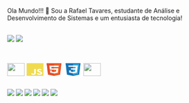 Ola Mundo!!! 👋
Sou a Rafael Tavares, estudante de Análise e Desenvolvimento de Sistemas e um entusiasta de tecnologia! 

<div style="display: inline_block"><br>
 
 <img height="180cm"  src="https://github-readme-stats.vercel.app/api?username=rtavares0&count_private=true&show_icons=true&theme=codeSTACKr&include_all_commits=true">

 <img height="180cm" src="https://github-readme-stats.vercel.app/api/top-langs/?username=rtavares0&layout=compact&theme=codeSTACKr">

</div>

##

<div style="display: inline_block"><br>
 
 <img align="center"  height="30" width="40" src="https://cdn.jsdelivr.net/gh/devicons/devicon/icons/java/java-original.svg">
 <img align="center"  height="30" width="40" src="https://raw.githubusercontent.com/devicons/devicon/master/icons/javascript/javascript-plain.svg">
 <img align="center"  height="30" width="40" src="https://raw.githubusercontent.com/devicons/devicon/master/icons/html5/html5-original.svg">
 <img align="center"  height="30" width="40" src="https://raw.githubusercontent.com/devicons/devicon/master/icons/css3/css3-original.svg">
 <img align="center"  height="30" width="40" src="https://cdn.jsdelivr.net/gh/devicons/devicon/icons/postgresql/postgresql-original.svg">
  
 </div>

##

<div> 
  <a href="https://www.youtube.com/channel/UC_-uuuZbY0AAt9CViNzvc-Q" target="_blank"><img src="https://img.shields.io/badge/YouTube-FF0000?style=for-the-badge&logo=youtube&logoColor=white" target="_blank"></a> 
  <a href="https://instagram.com/falecomtavares" target="_blank"><img src="https://img.shields.io/badge/-Instagram-%23E4405F?style=for-the-badge&logo=instagram&logoColor=white" target="_blank"></a>
 	<a href="https://www.twitch.tv/rafaballerinii" target="_blank"><img src="https://img.shields.io/badge/Twitch-9146FF?style=for-the-badge&logo=twitch&logoColor=white" target="_blank"></a>
 <a href="https://discord.gg/wagxzStdcR" target="_blank"><img src="https://img.shields.io/badge/Discord-7289DA?style=for-the-badge&logo=discord&logoColor=white" target="_blank"></a> 
  <a href = "mailto:falecomtavares@gmail.com"><img src="https://img.shields.io/badge/-Gmail-%23333?style=for-the-badge&logo=gmail&logoColor=white" target="_blank"></a>
  <a href="https://www.linkedin.com/in/rtavares00/" target="_blank"><img src="https://img.shields.io/badge/-LinkedIn-%230077B5?style=for-the-badge&logo=linkedin&logoColor=white" target="_blank"></a> 
  
</div>
